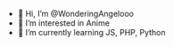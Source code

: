 - 👋 Hi, I’m @WonderingAngelooo
- 👀 I’m interested in Anime
- 🌱 I’m currently learning JS, PHP, Python


<!---
WonderingAngelooo/WonderingAngelooo is a ✨ special ✨ repository because its `README.md` (this file) appears on your GitHub profile.
You can click the Preview link to take a look at your changes.
--->
